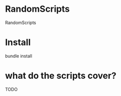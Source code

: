 RandomScripts
=============

RandomScripts

Install
==============
bundle install

what do the scripts cover?
==========================

TODO
